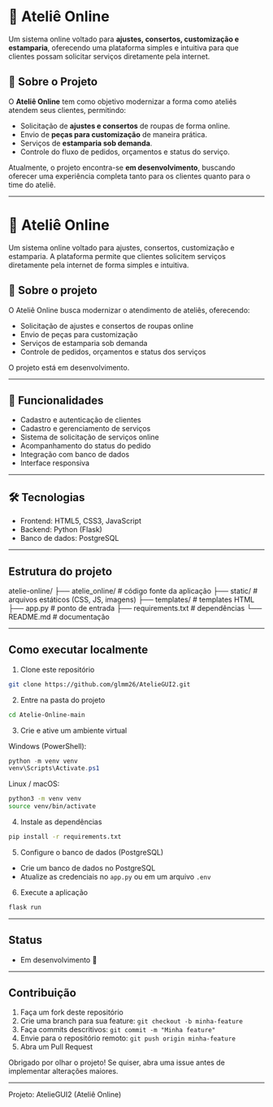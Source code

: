 # 🧵 Ateliê Online

Um sistema online voltado para **ajustes, consertos, customização e estamparia**, oferecendo uma plataforma simples e intuitiva para que clientes possam solicitar serviços diretamente pela internet. 

## 📖 Sobre o Projeto
O **Ateliê Online** tem como objetivo modernizar a forma como ateliês atendem seus clientes, permitindo:
- Solicitação de **ajustes e consertos** de roupas de forma online.  
- Envio de **peças para customização** de maneira prática.  
- Serviços de **estamparia sob demanda**.  
- Controle do fluxo de pedidos, orçamentos e status do serviço.  

Atualmente, o projeto encontra-se **em desenvolvimento**, buscando oferecer uma experiência completa tanto para os clientes quanto para o time do ateliê.

---

# 🧵 Ateliê Online

Um sistema online voltado para ajustes, consertos, customização e estamparia. A plataforma permite que clientes solicitem serviços diretamente pela internet de forma simples e intuitiva.

## 📖 Sobre o projeto

O Ateliê Online busca modernizar o atendimento de ateliês, oferecendo:

- Solicitação de ajustes e consertos de roupas online
- Envio de peças para customização
- Serviços de estamparia sob demanda
- Controle de pedidos, orçamentos e status dos serviços

O projeto está em desenvolvimento.

---

## 🚀 Funcionalidades

- Cadastro e autenticação de clientes
- Cadastro e gerenciamento de serviços
- Sistema de solicitação de serviços online
- Acompanhamento do status do pedido
- Integração com banco de dados
- Interface responsiva

---

## 🛠 Tecnologias

- Frontend: HTML5, CSS3, JavaScript
- Backend: Python (Flask)
- Banco de dados: PostgreSQL

---

## Estrutura do projeto

atelie-online/
├── atelie_online/        # código fonte da aplicação
├── static/               # arquivos estáticos (CSS, JS, imagens)
├── templates/            # templates HTML
├── app.py                # ponto de entrada
├── requirements.txt      # dependências
└── README.md             # documentação

---

## Como executar localmente

1. Clone este repositório

```bash
git clone https://github.com/glmm26/AtelieGUI2.git
```

2. Entre na pasta do projeto

```bash
cd Atelie-Online-main
```

3. Crie e ative um ambiente virtual

Windows (PowerShell):

```powershell
python -m venv venv
venv\Scripts\Activate.ps1
```

Linux / macOS:

```bash
python3 -m venv venv
source venv/bin/activate
```

4. Instale as dependências

```bash
pip install -r requirements.txt
```

5. Configure o banco de dados (PostgreSQL)

- Crie um banco de dados no PostgreSQL
- Atualize as credenciais no `app.py` ou em um arquivo `.env`

6. Execute a aplicação

```bash
flask run
```

---

## Status

- Em desenvolvimento 🚧

---

## Contribuição

1. Faça um fork deste repositório
2. Crie uma branch para sua feature: `git checkout -b minha-feature`
3. Faça commits descritivos: `git commit -m "Minha feature"`
4. Envie para o repositório remoto: `git push origin minha-feature`
5. Abra um Pull Request

Obrigado por olhar o projeto! Se quiser, abra uma issue antes de implementar alterações maiores.

---

Projeto: AtelieGUI2 (Ateliê Online)